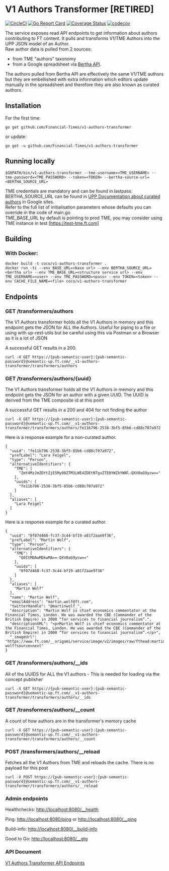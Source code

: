 # V1 Authors Transformer [RETIRED]
[![CircleCI](https://circleci.com/gh/Financial-Times/v1-authors-transformer.svg?style=svg)](https://circleci.com/gh/Financial-Times/v1-authors-transformer) [![Go Report Card](https://goreportcard.com/badge/github.com/Financial-Times/v1-authors-transformer)](https://goreportcard.com/report/github.com/Financial-Times/v1-authors-transformer) [![Coverage Status](https://coveralls.io/repos/github/Financial-Times/v1-authors-transformer/badge.svg?branch=master)](https://coveralls.io/github/Financial-Times/v1-authors-transformer?branch=master) [![codecov](https://codecov.io/gh/Financial-Times/v1-authors-transformer/branch/master/graph/badge.svg)](https://codecov.io/gh/Financial-Times/v1-authors-transformer)

The service exposes read API endpoints to get information about authors contributing to FT content.
It pulls and transforms V1/TME Authors into the UPP JSON model of an Author.  
Raw author data is pulled from 2 sources: 
* from TME "authors" taxonomy 
* from a Google spreadsheet via [Bertha API](https://github.com/ft-interactive/bertha/wiki/Tutorial).  
 
The authors pulled from Bertha API are effectively the same V1/TME authors but they are embellished with extra information which editors update manually in the spreadsheet and therefore they are also known as curated authors.

## Installation

For the first time:

`go get github.com/Financial-Times/v1-authors-transformer`

or update:

`go get -u github.com/Financial-Times/v1-authors-transformer`

## Running locally
````
$GOPATH/bin/v1-authors-transformer --tme-username=<TME_USERNAME> --tme-password=<TME_PASSWORD> --token=<TOKEN> --bertha-source-url=<BERTHA_SOURCE_URL>
````

TME credentials are mandatory and can be found in lastpass.  
BERTHA_SOURCE_URL can be found in [UPP Documentation about curated authors](https://sites.google.com/a/ft.com/universal-publishing/how-can-i/load-curated-authors?pli=1) in Google sites.  
Refer to the full list of initialisation parameters whose defaults you can override in the code of main.go  
TME_BASE_URL by default is pointing to prod TME, you may consider using TME instance in test  [https://test-tme.ft.com]  

## Building

### With Docker:

````
docker build -t coco/v1-authors-transformer .  
docker run -ti --env BASE_URL=<base url> --env BERTHA_SOURCE_URL=<bertha url> --env TME_BASE_URL=<structure service url> --env TME_USERNAME=<user> --env TME_PASSWORD=<pass> --env TOKEN=<token> --env CACHE_FILE_NAME=<file> coco/v1-authors-transformer  
````
## Endpoints

### GET /transformers/authors
The V1 Authors transformer holds all the V1 Authors in memory and this endpoint gets the JSON for ALL the Authors. Useful for piping to a file  or using with up-rest-utils but be careful using this via Postman or a Browser as it is a lot of JSON

A successful GET results in a 200. 

`curl -X GET https://{pub-semantic-user}:{pub-semantic-password}@semantic-up.ft.com/__v1-authors-transformer/transformers/authors`

### GET /transformers/authors/{uuid}
The V1 Authors transformer holds all the V1 Authors in memory and this endpoint gets the JSON for an author with a given UUID. The UUID is derived from the TME composite id at this point

A successful GET results in a 200 and 404 for not finding the author

`curl -X GET https://{pub-semantic-user}:{pub-semantic-password}@semantic-up.ft.com/__v1-authors-transformer/transformers/authors/fe11b796-2538-3bf5-85b6-cd88c707a972`

Here is a response example for a non-curated author.
````
{
  "uuid": "fe11b796-2538-3bf5-85b6-cd88c707a972",
  "prefLabel": "Lara Feigel",
  "type": "Person",
  "alternativeIdentifiers": {
    "TME": [
      "ZmY4MzJmZDYtZjE5My00ZTM3LWE4ZDEtNTgxZTE0YWZkYWNl-QXV0aG9ycw=="
    ],
    "uuids": [
      "fe11b796-2538-3bf5-85b6-cd88c707a972"
    ]
  },
  "aliases": [
    "Lara Feigel"
  ]
}
````

Here is a response example for a curated author.

```
{
  "uuid": "0f07d468-fc37-3c44-bf19-a81f2aae9f36",
  "prefLabel": "Martin Wolf",
  "type": "Person",
  "alternativeIdentifiers": {
    "TME": [
      "Q0ItMDAwMDkwMA==-QXV0aG9ycw=="
    ],
    "uuids": [
      "0f07d468-fc37-3c44-bf19-a81f2aae9f36"
    ]
  },
  "aliases": [
    "Martin Wolf"
  ],
  "name": "Martin Wolf",
  "emailAddress": "martin.wolf@ft.com",
  "twitterHandle": "@martinwolf_",
  "description": "Martin Wolf is chief economics commentator at the Financial Times, London. He was awarded the CBE (Commander of the British Empire) in 2000 “for services to financial journalism”.",
  "descriptionXML": "<p>Martin Wolf is chief economics commentator at the Financial Times, London. He was awarded the CBE (Commander of the British Empire) in 2000 “for services to financial journalism”.</p>",
  "_imageUrl": "https://www.ft.com/__origami/service/image/v2/images/raw/fthead:martin-wolf?source=next"
}
```
### GET /transformers/authors/__ids

All of the UUIDS for ALL the V1 authors - This is needed for loading via the concept publisher

`curl -X GET https://{pub-semantic-user}:{pub-semantic-password}@semantic-up.ft.com/__v1-authors-transformer/transformers/authors/__ids`

### GET /transformers/authors/__count
A count of how authors are in the transformer's memory cache

`curl -X GET https://{pub-semantic-user}:{pub-semantic-password}@semantic-up.ft.com/__v1-authors-transformer/transformers/authors/__count`


### POST /transformers/authors/__reload 

Fetches all the V1 Authors from TME and reloads the cache. There is no payload for this post

`curl -X POST https://{pub-semantic-user}:{pub-semantic-password}@semantic-up.ft.com/__v1-authors-transformer/transformers/authors/__reload`

### Admin endpoints
Healthchecks: [http://localhost:8080/__health](http://localhost:8080/__health)

Ping: [http://localhost:8080/ping](http://localhost:8080/ping) or [http://localhost:8080/__ping](http://localhost:8080/__ping)

Build-info: [http://localhost:8080/__build-info](http://localhost:8080/__build-info) 

Good to Go: [http://localhost:8080/__gtg](http://localhost:8080/__gtg) 

### API Document  
[V1 Authors Transformer API Endpoints](https://docs.google.com/document/d/1-Eyhs98a3J1zw5OHfFZ0uXzyFCywBKnvC3RmrBc29cU)
